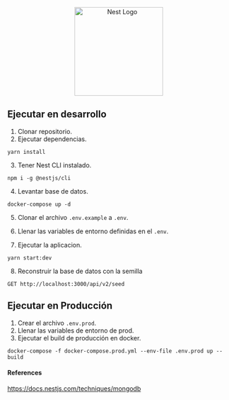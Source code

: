<p align="center">
  <a href="http://nestjs.com/" target="blank"><img src="https://nestjs.com/img/logo-small.svg" width="200" alt="Nest Logo" /></a>
</p>

## Ejecutar en desarrollo

1. Clonar repositorio.
2. Ejecutar dependencias.

```
yarn install
```

3. Tener Nest CLI instalado.

```
npm i -g @nestjs/cli
```

4. Levantar base de datos.

```
docker-compose up -d
```

5. Clonar el archivo `.env.example` a `.env`.

6. Llenar las variables de entorno definidas en el `.env`.

7. Ejecutar la aplicacion.

```
yarn start:dev
```

8. Reconstruir la base de datos con la semilla

```
GET http://localhost:3000/api/v2/seed
```

## Ejecutar en Producción

1. Crear el archivo `.env.prod`.
2. Llenar las variables de entorno de prod.
3. Ejecutar el build de producción en docker.

```
docker-compose -f docker-compose.prod.yml --env-file .env.prod up --build
```

#### References

https://docs.nestjs.com/techniques/mongodb
